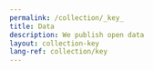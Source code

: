 ```yaml
---
permalink: /collection/_key_
title: Data
description: We publish open data
layout: collection-key
lang-ref: collection/key
---
```

